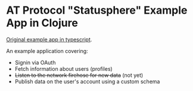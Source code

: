 # AT Protocol "Statusphere" Example App in Clojure

[Original example app in typescript](https://github.com/bluesky-social/statusphere-example-app/tree/main).

An example application covering:

* Signin via OAuth
* Fetch information about users (profiles)
* ~~Listen to the network firehose for new data~~ (not yet)
* Publish data on the user's account using a custom schema
